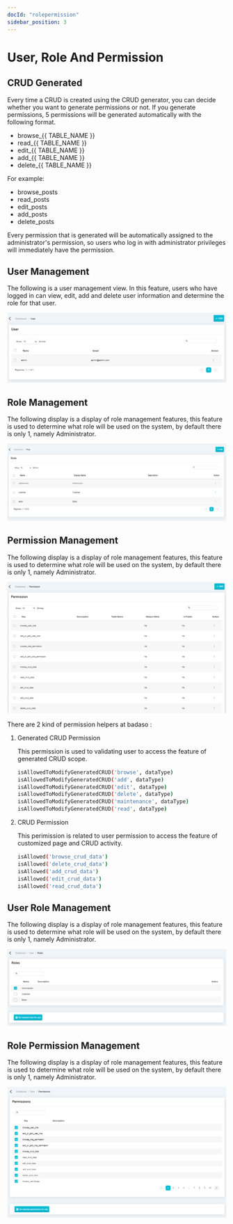 ```yaml
---
docId: "rolepermission"
sidebar_position: 3
---
```


# User, Role And Permission

## CRUD Generated

Every time a CRUD is created using the CRUD generator, you can decide whether you want to generate permissions or not. If you generate permissions, 5 permissions will be generated automatically with the following format.

- browse\_{{ TABLE_NAME }}
- read\_{{ TABLE_NAME }}
- edit\_{{ TABLE_NAME }}
- add\_{{ TABLE_NAME }}
- delete\_{{ TABLE_NAME }}

For example:

- browse_posts
- read_posts
- edit_posts
- add_posts
- delete_posts

Every permission that is generated will be automatically assigned to the administrator's permission, so users who log in with administrator privileges will immediately have the permission.

## User Management

The following is a user management view. In this feature, users who have logged in can view, edit, add and delete user information and determine the role for that user.

![Docusaurus logo](/img/user-management.png)

## Role Management

The following display is a display of role management features, this feature is used to determine what role will be used on the system, by default there is only 1, namely Administrator.

![Docusaurus logo](/img/role-management.png)

## Permission Management

The following display is a display of role management features, this feature is used to determine what role will be used on the system, by default there is only 1, namely Administrator.

![Docusaurus logo](/img/permission-management.png)

There are 2 kind of permission helpers at badaso :

1. Generated CRUD Permission

    This permission is used to validating user to access the feature of generated CRUD scope.

    ```bash
    isAllowedToModifyGeneratedCRUD('browse', dataType)
    isAllowedToModifyGeneratedCRUD('add', dataType)
    isAllowedToModifyGeneratedCRUD('edit', dataType)
    isAllowedToModifyGeneratedCRUD('delete', dataType)
    isAllowedToModifyGeneratedCRUD('maintenance', dataType)
    isAllowedToModifyGeneratedCRUD('read', dataType)
    ```

2. CRUD Permission

    This perimission is related to user permission to access the feature of customized page and CRUD activity.

    ```bash
    isAllowed('browse_crud_data')
    isAllowed('delete_crud_data')
    isAllowed('add_crud_data')
    isAllowed('edit_crud_data')
    isAllowed('read_crud_data')
    ```

## User Role Management

The following display is a display of role management features, this feature is used to determine what role will be used on the system, by default there is only 1, namely Administrator.

![Docusaurus logo](/img/user-role-management.png)

## Role Permission Management

The following display is a display of role management features, this feature is used to determine what role will be used on the system, by default there is only 1, namely Administrator.

![Docusaurus logo](/img/role-permission-management.png)
